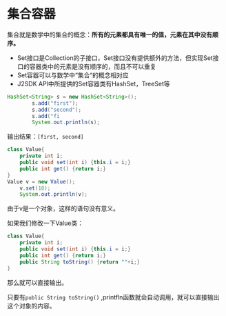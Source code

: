 ﻿# 集合容器

集合就是数学中的集合的概念：**所有的元素都具有唯一的值，元素在其中没有顺序。**

* Set接口是Collection的子接口，Set接口没有提供额外的方法，但实现Set接口的容器类中的元素是没有顺序的，而且不可以重复
* Set容器可以与数学中“集合“的概念相对应
* J2SDK API中所提供的Set容器类有HashSet，TreeSet等

```java
HashSet<String> s = new HashSet<String>();
		s.add("first");
		s.add("second");
		s.add("fi
		System.out.println(s);
```

输出结果：`[first, second]`

```java
class Value{
	private int i;
	public void set(int i) {this.i = i;}
	public int get() {return i;}
}
Value v = new Value();
	v.set(10);
	System.out.println(v);
```

由于v是一个对象，这样的语句没有意义。

如果我们修改一下Value类：
```java
class Value{
	private int i;
	public void set(int i) {this.i = i;}
	public int get() {return i;}
	public String toString() {return ""+i;}
}
```
那么就可以直接输出。

只要有`public String toString()` ,printfln函数就会自动调用，就可以直接输出这个对象的内容。
